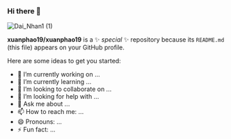 ### Hi there 👋
![Dai_Nhan1 (1)](https://user-images.githubusercontent.com/83102917/224761672-4bc3595d-1a10-49dc-bc69-e8ee9b9c498d.png)

**xuanphao19/xuanphao19** is a ✨ _special_ ✨ repository because its `README.md` (this file) appears on your GitHub profile.

Here are some ideas to get you started:

- 🔭 I’m currently working on ...
- 🌱 I’m currently learning ...
- 👯 I’m looking to collaborate on ...
- 🤔 I’m looking for help with ...
- 💬 Ask me about ...
- 📫 How to reach me: ...
- 😄 Pronouns: ...
- ⚡ Fun fact: ...

